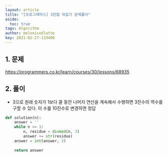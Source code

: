 ```yaml
---
layout: article
title: "[프로그래머스] 3진법 뒤집기 문제풀이"
aside:
  toc: true
tags: Algorithm 
author: melonicedlatte
key: 2021-02-27-133400
---  
```


## 1. 문제

https://programmers.co.kr/learn/courses/30/lessons/68935

## 2. 풀이

- 3으로 원래 숫자가 1보다 클 동안 나머지 연산을 계속해서 수행하면 3진수의 역수를 구할 수 있다. 이 수를 10진수로 변경하면 정답

~~~python
def solution(n):
    answer = ''
    while n >= 1:
        n, residue = divmod(n, 3)
        answer += str(residue)
    answer = int(answer, 3)
    
    return answer
~~~
